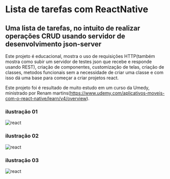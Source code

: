 # Lista de tarefas com ReactNative
## Uma lista de tarefas, no intuito de realizar operações CRUD usando servidor de desenvolvimento json-server

Este projeto é educacional, mostra o uso de requisições HTTP(também mostra como subir um servidor de testes json que recebe e responde usando REST), criação de componentes, customização de telas, criação de classes, metodos funcionais sem a necessidade de criar uma classe e com isso dá uma base para começar a criar projetos react.

Este projeto foi é resultado de muito estudo em um curso da Umedy, ministrado por Renam martins(https://www.udemy.com/aplicativos-moveis-com-o-react-native/learn/v4/overview).

### ilustração 01
![react](https://image.ibb.co/fhMyq8/lista01.png)


### ilustração 02
![react](https://image.ibb.co/gr1L3T/lista02.png)


### ilustração 03
![react](https://image.ibb.co/cnGL3T/react03.png)




